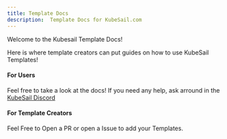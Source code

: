 ```yaml
---
title: Template Docs
description:  Template Docs for KubeSail.com
---
```


Welcome to the Kubesail Template Docs!

Here is where template creators can put guides on how to use KubeSail Templates!


#### For Users
Feel free to take a look at the docs! If you need any help, ask arround in the [KubeSail Discord](https://discord.gg/aZ76CuYadx)


#### For Template Creators

Feel Free to Open a PR or open a Issue to add your Templates.